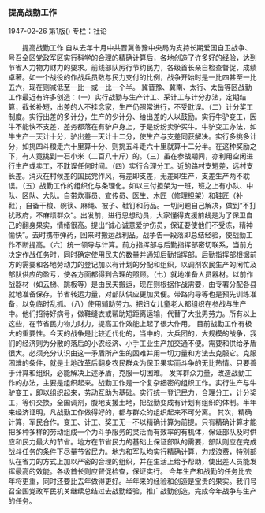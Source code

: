 ### 提高战勤工作

1947-02-26
第1版()
专栏：社论

　　提高战勤工作
    自从去年十月中共晋冀鲁豫中央局为支持长期爱国自卫战争、号召全区党政军区实行科学的合理的精确计算后，各地创造了许多好的经验，达到节省人力物力财力的要求。前线部队厉行节约民力，各级首长亲自检查督促，成绩卓著。如一个战役的作战兵员数与民力支付的比例，战争开始时是一比四甚至一比五六，现在则减低至一比一或一比一个半。
    冀晋豫、冀南、太行、太岳等区战勤工作最近有许多创造：（一）实行战勤与生产计工、采计工与计分办法，定期结算，截长补短，出差的人不挂念家，生产仍照常进行，不受耽误。（二）计分奖工制度。实行出差的多计分，生产的少计分、给出差的人以鼓励。实行牛驴变工，因牛不能快不支差，差务都落在有驴户身上，于是纷纷卖驴买牛。牛驴变工办法，如牛生产一天计十分，驴出差一天计十二分，使生产与支差同获解决。实行多挑多计分，如挑四斗粮走六十里算十分、则挑五斗走六十里就算十二分半。在这种奖励之下，有人竟挑到一石小米（二百八十斤）的。（三）虽在参战期间，亦利用空闲进行生产或卖工，不耽误任何时间。（四）实行合理分工。近的路村支短差，远村支长差。消灭在村候差的国民党作风，有差即支差，无差即生产，支差生产两不耽误。（五）战勤工作的组织化与条理化。如以三付担架为一班，班之上有小队、中队、区队、大队。自带炊事员、宣传员、医生、木匠（修理担架）和鞋匠（补鞋），自备干粮、碗筷、麻绳、被子、鞋钉和药品。一切问题自己解决，做到“不打扰政府，不麻烦群众”。出发前，进行思想动员，大家懂得支援前线是为了保卫自己的翻身果实，情绪很高。提出“诚心诚意爱护伤员，保证要使他们不受冻，精神愉快”。去时携带弹药，回来时搬运战利品。战争告一段落即总结经验，使战勤工作不断提高。（六）统一领导与计算。前方指挥部与后勤指挥部密切联系，当前方决定作战任务时，同时确定使用民夫的数量并通知后勤指挥部。后勤指挥部根据前方的需要和各地劳动力的登记加以有计划的分配和组织，以调剂农民生产的闲忙及部队供应的盈亏，使各方面都得到合理的照顾。（七）就地准备人员器材。以前作战器材（如云梯、跳板等）是由民夫搬运，现在则根据作战需要，由专署分配各县就地准备保存，节省转运力量，对部队供应更加灵便。带路向导等也是预先训练准备，以免临时乱抓。（八）使用辅助劳力。把妇女儿童老人都组织在参战与生产中。他们招待好病号，做鞋缝衣或帮助短距离运输，代替了大批男劳力。所有以上这些，在节省民力物力财力，提高工作效能上起了很大作用。
    目前战勤工作有极大的重要性。今天的战争是比较近代化的，当中的，大兵团的，大规模的战争，我们的经济则为分散的落后的小农经济、小手工业生产加交通不便。需要和供给矛盾很大。必须充分认识由这一矛盾所产生的困难并用一切力量和方法去克服它。克服困难的条件，就是土地改革后翻身农民群众为保卫果实而斗争的无比热情。只要善于计算和组织，必能解决上述矛盾，克服一切困难。
    发挥群众力量，改造战勤工作的办法，主要是组织起来。战勤工作是一个复杂细密的组织工作。实行生产与牛驴变工，即以组织起来，劳动互助为基础。实行统一登记民力，合理分工，计分奖工，等价交换，全国调剂，腹地支援土地，把战勤变成有计划有组织的体制。半年来经济证明，凡战勤工作做得好的，都与群众的组织起来不可分离。
    其次，精确计算，军民合作。变工、计工、奖工无一不以精确计算为前提。只有精确计算才能把多种多样的劳动组成一个为斗争服务的灵活而有效率的有机体，保证部队及时供应和民力最大的节省。地方在节省民力的基础上保证部队的需要，部队则应在完成战斗任务的条件下尽量节省民力。地方和军队均实行精确计算，力戒浪费，特别部队在省力的方式上加以严密的合理的组织，并在生活上给予帮助，使出差人员能发挥最高的效能。各级首长则应督促检查，保证实行。
    今年生产和战勤的任务比去年将更重，同时还要比去年做得更好。半年来的经验和创造是宝贵的果实。我们号召全国党政军民机关继续总结过去战勤经验，推广战勤创造，完成今年战争与生产的任务。
